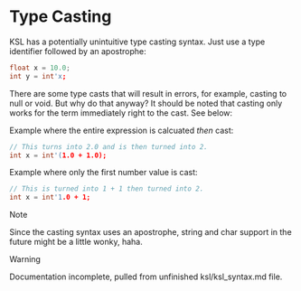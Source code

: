 # Type Casting

KSL has a potentially unintuitive type casting syntax. Just use a
type identifier followed by an apostrophe:

```c
float x = 10.0;
int y = int'x;
```

There are some type casts that will result in errors, for example,
casting to null or void. But why do that anyway? It should be noted
that casting only works for the term immediately right to the cast.
See below:

Example where the entire expression is calcuated *then* cast:
```c
// This turns into 2.0 and is then turned into 2.
int x = int'(1.0 + 1.0);
```

Example where only the first number value is cast:
```c
// This is turned into 1 + 1 then turned into 2.
int x = int'1.0 + 1;
```

> [!NOTE]
> Since the casting syntax uses an apostrophe, string and char support in the future might be a little wonky, haha.

> [!WARNING]
> Documentation incomplete, pulled from unfinished ksl/ksl_syntax.md file.
